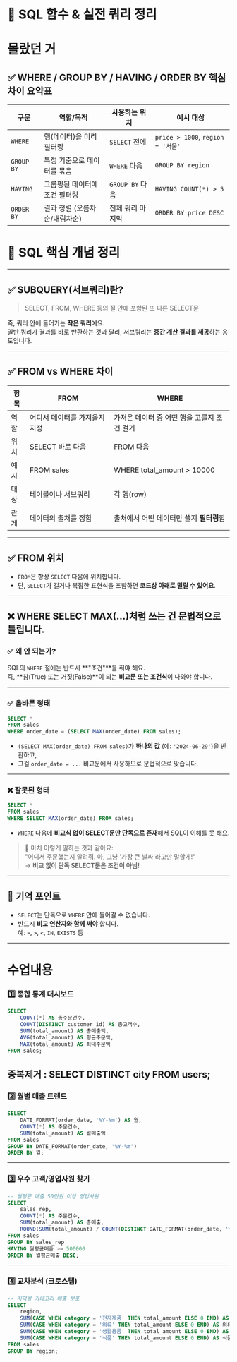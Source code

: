 
# 📘 SQL 함수 & 실전 쿼리 정리

# 몰랐던 거


## ✅ WHERE / GROUP BY / HAVING / ORDER BY 핵심 차이 요약표

| 구문       | 역할/목적                             | 사용하는 위치       | 예시 대상                       |
|------------|----------------------------------------|----------------------|----------------------------------|
| `WHERE`    | 행(데이터)을 미리 필터링                | `SELECT` 전에        | `price > 1000`, `region = '서울'` |
| `GROUP BY` | 특정 기준으로 데이터를 묶음             | `WHERE` 다음         | `GROUP BY region`               |
| `HAVING`   | 그룹핑된 데이터에 조건 필터링           | `GROUP BY` 다음      | `HAVING COUNT(*) > 5`           |
| `ORDER BY` | 결과 정렬 (오름차순/내림차순)           | 전체 쿼리 마지막     | `ORDER BY price DESC`           |

# 📘 SQL 핵심 개념 정리

---

## ✅ SUBQUERY(서브쿼리)란?

> SELECT, FROM, WHERE 등의 절 안에 포함된 또 다른 SELECT문

즉, 쿼리 안에 들어가는 **작은 쿼리**예요.  
일반 쿼리가 결과를 바로 반환하는 것과 달리, 서브쿼리는 **중간 계산 결과를 제공**하는 용도입니다.

---

## ✅ FROM vs WHERE 차이

| 항목   | FROM                             | WHERE                                               |
|--------|----------------------------------|------------------------------------------------------|
| 역할   | 어디서 데이터를 가져올지 지정        | 가져온 데이터 중 어떤 행을 고를지 조건 걸기                   |
| 위치   | SELECT 바로 다음                  | FROM 다음                                           |
| 예시   | FROM sales                        | WHERE total_amount > 10000                         |
| 대상   | 테이블이나 서브쿼리                 | 각 행(row)                                          |
| 관계   | 데이터의 출처를 정함                | 출처에서 어떤 데이터만 쓸지 **필터링**함                   |

---

## ✅ FROM 위치

- `FROM`은 항상 `SELECT` 다음에 위치합니다.
- 단, `SELECT`가 길거나 복잡한 표현식을 포함하면 **코드상 아래로 밀릴 수 있어요**.

---

## ❌ WHERE SELECT MAX(...)처럼 쓰는 건 문법적으로 틀립니다.

### ✅ 왜 안 되는가?

SQL의 `WHERE` 절에는 반드시 **"조건"**을 줘야 해요.  
즉, **참(True) 또는 거짓(False)**이 되는 **비교문 또는 조건식**이 나와야 합니다.

---

### ✅ 올바른 형태

```sql
SELECT * 
FROM sales
WHERE order_date = (SELECT MAX(order_date) FROM sales);
```

- `(SELECT MAX(order_date) FROM sales)`가 **하나의 값** (예: `'2024-06-29'`)을 반환하고,
- 그걸 `order_date = ...` 비교문에서 사용하므로 문법적으로 맞습니다.

---

### ❌ 잘못된 형태

```sql
SELECT * 
FROM sales
WHERE SELECT MAX(order_date) FROM sales;
```

- `WHERE` 다음에 **비교식 없이 SELECT문만 단독으로 존재**해서 SQL이 이해를 못 해요.

> 💬 마치 이렇게 말하는 것과 같아요:  
> "어디서 주문했는지 알려줘. 아, 그냥 '가장 큰 날짜'라고만 말할게!"  
> → **비교 없이 단독 SELECT문은 조건이 아님!**

---

## 🧠 기억 포인트

- `SELECT`는 단독으로 `WHERE` 안에 들어갈 수 없습니다.
- 반드시 **비교 연산자와 함께 써야** 합니다.  
  예: `=`, `>`, `<`, `IN`, `EXISTS` 등

---



# 수업내용

### 1️⃣ 종합 통계 대시보드

```sql
SELECT
    COUNT(*) AS 총주문건수,
    COUNT(DISTINCT customer_id) AS 총고객수,
    SUM(total_amount) AS 총매출액,
    AVG(total_amount) AS 평균주문액,
    MAX(total_amount) AS 최대주문액
FROM sales;
```
중복제거 : SELECT DISTINCT city FROM users;
---

### 2️⃣ 월별 매출 트렌드

```sql
SELECT
    DATE_FORMAT(order_date, '%Y-%m') AS 월,
    COUNT(*) AS 주문건수,
    SUM(total_amount) AS 월매출액
FROM sales
GROUP BY DATE_FORMAT(order_date, '%Y-%m')
ORDER BY 월;
```

---

### 3️⃣ 우수 고객/영업사원 찾기

```sql
-- 월평균 매출 50만원 이상 영업사원
SELECT
    sales_rep,
    COUNT(*) AS 주문건수,
    SUM(total_amount) AS 총매출,
    ROUND(SUM(total_amount) / COUNT(DISTINCT DATE_FORMAT(order_date, '%Y-%m')), 0) AS 월평균매출
FROM sales
GROUP BY sales_rep
HAVING 월평균매출 >= 500000
ORDER BY 월평균매출 DESC;
```

---

### 4️⃣ 교차분석 (크로스탭)

```sql
-- 지역별 카테고리 매출 분포
SELECT
    region,
    SUM(CASE WHEN category = '전자제품' THEN total_amount ELSE 0 END) AS 전자제품,
    SUM(CASE WHEN category = '의류' THEN total_amount ELSE 0 END) AS 의류,
    SUM(CASE WHEN category = '생활용품' THEN total_amount ELSE 0 END) AS 생활용품,
    SUM(CASE WHEN category = '식품' THEN total_amount ELSE 0 END) AS 식품
FROM sales
GROUP BY region;
```
